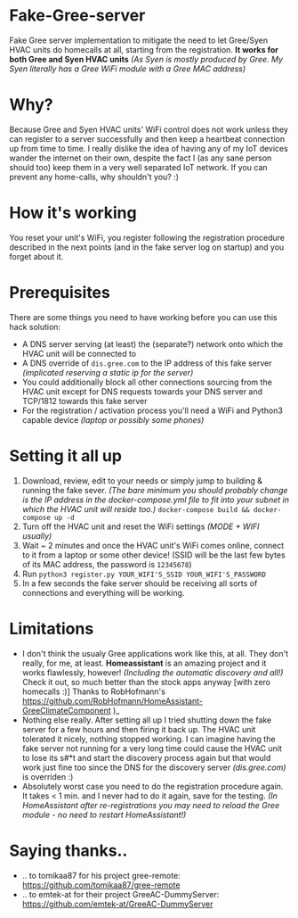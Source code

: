 # Fake-Gree-server
Fake Gree server implementation to mitigate the need to let Gree/Syen HVAC units do homecalls at all, starting from the registration.
**It works for both Gree and Syen HVAC units** _(As Syen is mostly produced by Gree. My Syen literally has a Gree WiFi module with a Gree MAC address)_

# Why?
Because Gree and Syen HVAC units' WiFi control does not work unless they can register to a server successfully and then keep a heartbeat connection up from time to time. I really dislike the idea of having any of my IoT devices wander the internet on their own, despite the fact I (as any sane person should too) keep them in a very well separated IoT network. If you can prevent any home-calls, why shouldn't you? :)

# How it's working
You reset your unit's WiFi, you register following the registration procedure described in the next points (and in the fake server log on startup) and you forget about it.

# Prerequisites
There are some things you need to have working before you can use this hack solution:
* A DNS server serving (at least) the (separate?) network onto which the HVAC unit will be connected to
* A DNS override of `dis.gree.com` to the IP address of this fake server _(implicated reserving a static ip for the server)_
* You could additionally block all other connections sourcing from the HVAC unit except for DNS requests towards your DNS server and TCP/1812 towards this fake server
* For the registration / activation process you'll need a WiFi and Python3 capable device _(laptop or possibly some phones)_

# Setting it all up
1. Download, review, edit to your needs or simply jump to building & running the fake sever. _(The bare minimum you should probably change is the IP address in the docker-compose.yml file to fit into your subnet in which the HVAC unit will reside too.)_
`docker-compose build && docker-compose up -d`
2. Turn off the HVAC unit and reset the WiFi settings _(MODE + WIFI usually)_
3. Wait ~ 2 minutes and once the HVAC unit's WiFi comes online, connect to it from a laptop or some other device! (SSID will be the last few bytes of its MAC address, the password is `12345678`)
4. Run `python3 register.py YOUR_WIFI'S_SSID YOUR_WIFI'S_PASSWORD`
5. In a few seconds the fake server should be receiving all sorts of connections and everything will be working.

# Limitations
* I don't think the usualy Gree applications work like this, at all. They don't really, for me, at least. **Homeassistant** is an amazing project and it works flawlessly, however! _(Including the automatic discovery and all!)_ Check it out, so much better than the stock apps anyway [with zero homecalls :)]  Thanks to RobHofmann's https://github.com/RobHofmann/HomeAssistant-GreeClimateComponent )_ 
* Nothing else really. After setting all up I tried shutting down the fake server for a few hours and then firing it back up. The HVAC unit tolerated it nicely, nothing stopped working. I can imagine having the fake server not running for a very long time could cause the HVAC unit to lose its s#*t and start the discovery process again but that would work just fine too since the DNS for the discovery server _(dis.gree.com)_ is overriden :)
* Absolutely worst case you need to do the registration procedure again. It takes < 1 min. and I never had to do it again, save for the testing. _(In HomeAssistant after re-registrations you may need to reload the Gree module - no need to restart HomeAssistant!)_

# Saying thanks..
* .. to tomikaa87 for his project gree-remote: https://github.com/tomikaa87/gree-remote
* .. to emtek-at for their project GreeAC-DummyServer: https://github.com/emtek-at/GreeAC-DummyServer
